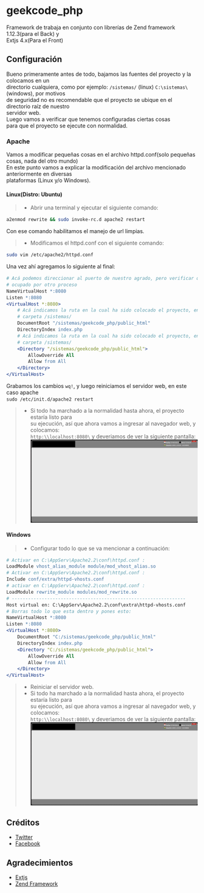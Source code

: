 geekcode_php
============

Framework de trabaja en conjunto con librerías de Zend framework 1.12.3(para el Back) y  
Extjs 4.x(Para el Front)

Configuración
-------------

Bueno primeramente antes de todo, bajamos las fuentes del proyecto y la colocamos en un  
directorio cualquiera, como por ejemplo: `/sistemas/` (linux) `C:\sistemas\` (windows), por motivos  
de seguridad no es recomendable que el proyecto se ubique en el directorio raíz de nuestro  
servidor web.  
Luego vamos a verificar que tenemos configuradas ciertas cosas  
para que el proyecto se ejecute con normalidad.

### Apache

Vamos a modificar pequeñas cosas en el archivo httpd.conf(solo pequeñas cosas, nada del otro mundo)  
En este punto vamos a explicar la modificación del archivo mencionado anteriormente en diversas  
plataformas (Linux y/o Windows).

#### Linux(Distro: Ubuntu)

> * Abrir una terminal y ejecutar el siguiente comando:  
``` bash
a2enmod rewrite && sudo invoke-rc.d apache2 restart
```  
Con ese comando habilitamos el manejo de url limpias.  

> * Modificamos el httpd.conf con el siguiente comando:  
``` bash
sudo vim /etc/apache2/httpd.conf
```  

Una vez ahí agregamos lo siguiente al final:  
``` apache
# Acá podemos direccionar al puerto de nuestro agrado, pero verificar que no este  
# ocupado por otro proceso
NameVirtualHost *:8080
Listen *:8080
<VirtualHost *:8080>
  	# Acá indicamos la ruta en la cual ha sido colocado el proyecto, en este caso en
  	# carpeta /sistemas/
  	DocumentRoot "/sistemas/geekcode_php/public_html"
  	DirectoryIndex index.php
  	# Acá indicamos la ruta en la cual ha sido colocado el proyecto, en este caso en
  	# carpeta /sistemas/
  	<Directory "/sistemas/geekcode_php/public_html">
    	AllowOverride All
    	Allow from All
  	</Directory>
</VirtualHost>
```  
Grabamos los cambios `wq!`, y luego reiniciamos el servidor web, en este caso apache  
`sudo /etc/init.d/apache2 restart`  

> * Si todo ha marchado a la normalidad hasta ahora, el proyecto estaría listo para  
su ejecución, así que ahora vamos a ingresar al navegador web, y colocamos:  
`http:\\localhost:8080\` y deveriamos de ver la siguiente pantalla:  
![Sin titulo](screen.png)  

#### Windows

> * Configurar todo lo que se va mencionar a continuación:  
``` apache
# Activar en C:\AppServ\Apache2.2\conf\httpd.conf :
LoadModule vhost_alias_module module/mod_vhost_alias.so
# Activar en C:\AppServ\Apache2.2\conf\httpd.conf :
Include conf/extra/httpd-vhosts.conf
# activar en C:\AppServ\Apache2.2\conf\httpd.conf :
LoadModule rewrite_module modules/mod_rewrite.so
# ----------------------------------------------------------------
Host virtual en: C:\AppServ\Apache2.2\conf\extra\httpd-vhosts.conf
# Borras todo lo que esta dentro y pones esto:
NameVirtualHost *:8080
Listen *:8080
<VirtualHost *:8080>
    DocumentRoot "C:/sistemas/geekcode_php/public_html"
    DirectoryIndex index.php
    <Directory "C:/sistemas/geekcode_php/public_html">
        AllowOverride All
        Allow from All
    </Directory>
</VirtualHost>
```  
> * Reiniciar el servidor web.  
> * Si todo ha marchado a la normalidad hasta ahora, el proyecto estaría listo para  
su ejecución, así que ahora vamos a ingresar al navegador web, y colocamos:  
`http:\\localhost:8080\` y deveriamos de ver la siguiente pantalla:  
![Sin titulo](screen.png)  

Créditos
--------

* [Twitter](https://twitter.com/remicioluis)
* [Facebook](https://www.facebook.com/luis.remicioobregon)  

Agradecimientos
---------------

* [Extjs](http://www.sencha.com/products/extjs/)
* [Zend Framework](http://framework.zend.com/)
